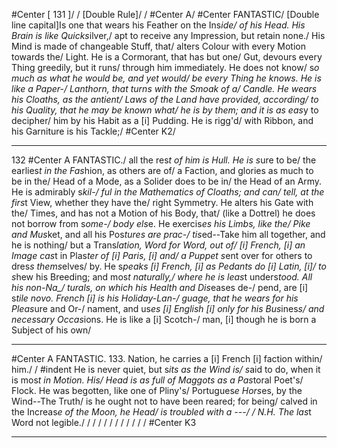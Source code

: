 #Center [ 131 ]/
/
[Double Rule]/
/
#Center A/
#Center FANTASTIC/
[Double line capital]Is one that wears his Feather on the Ins*ide/
of his Head. His Brain is like Quicks*ilver,/
apt to receive any Impres*s*ion, but retain none./
His Mind is made of changeable Stuff, that/
alters Colour with every Motion towards the/
Light. He is a Cormorant, that has but one/
Gut, devours every Thing greedily, but it runs/
through him immediately. He does not know/
s*o much as what he would be, and yet would/
be every Thing he knows. He is like a Paper-/
Lanthorn, that turns with the Smoak of a/
Candle. He wears his Cloaths, as the antient/
Laws of the Land have provided, according/
to his Quality, that he may be known what/
he is by them; and it is as eas*y to decipher/
him by his Habit as a [i] Pudding. He is rigg'd/
with Ribbon, and his Garniture is his Tackle;/
#Center K2/


---


132  #Center A FANTASTIC./
all the res*t of him is Hull. He is s*ure to be/
the earlies*t in the Fas*hion, as others are of/
a Faction, and glories as much to be in the/
Head of a Mode, as a Solider does to be in/
the Head of an Army.  He is admirably s*kil-/
ful in the Mathematics of Cloaths; and can/
tell, at the firs*t View, whether they have the/
right Symmetry. He alters his Gate with the/
Times, and has not a Motion of his Body, that/
(like a Dottrel) he does not borrow from s*ome-/
body els*e. He exercis*es his Limbs, like the/
Pike and Mus*ket, and all his Pos*tures are prac-/
tis*ed--Take him all together, and he is nothing/
but a Trans*lation, Word for Word, out of/
[i] French, [i] an Image cas*t in Plas*ter of [i] Paris, [i] and/
a Puppet s*ent over for others to dres*s thems*elves/
by. He s*peaks [i] French, [i] as Pedants do [i] Latin, [i]/
to s*hew his Breeding; and mos*t naturally,/
where he is leas*t unders*tood. All his non-Na_/
turals, on which his Health and Dis*eases de-/
pend, are [i] s*tile novo. French [i] is his Holiday-Lan-/
guage, that he wears for his Pleas*ure and Or-/
nament, and us*es [i] English [i] only for his Bus*ines*s/
and neces*s*ary Occas*ions. He is like a [i] Scotch-/
man, [i] though he is born a Subject of his own/


---


#Center A FANTASTIC. 133.
Nation, he carries a [i] French [i] faction within/
him./
/
#indent He is never quiet, but s*its as the Wind is/
s*aid to do, when it is mos*t in Motion. His/
Head is as full of Maggots as a Pas*toral Poet's/
Flock.  He was begotten, like one of Pliny's/
Portugues*e Hors*es, by the Wind--The Truth/
is he ought not to have been reared; for being/
calved in the Increas*e of the Moon, he Head/
is troubled with a ---/
/
N.H. The las*t Word not legible./
/
/
/
/
/
/
/
/
/
/
/
#Center K3


---


